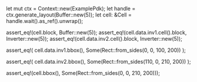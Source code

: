 let mut ctx = Context::new(ExamplePdk);
let handle = ctx.generate_layout(Buffer::new(5));
let cell: &Cell<Buffer> = handle.wait().as_ref().unwrap();

assert_eq!(cell.block, Buffer::new(5));
assert_eq!(cell.data.inv1.cell().block, Inverter::new(5));
assert_eq!(cell.data.inv2.cell().block, Inverter::new(5));

assert_eq!(
    cell.data.inv1.bbox(),
    Some(Rect::from_sides(0, 0, 100, 200))
);

assert_eq!(
    cell.data.inv2.bbox(),
    Some(Rect::from_sides(110, 0, 210, 200))
);

assert_eq!(cell.bbox(), Some(Rect::from_sides(0, 0, 210, 200)));
